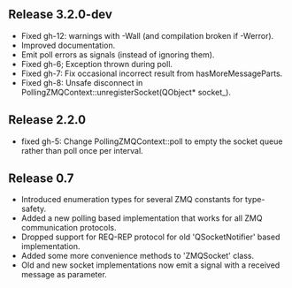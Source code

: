 Release 3.2.0-dev
-----------------
* Fixed gh-12: warnings with -Wall (and compilation broken if -Werror).
* Improved documentation.
* Emit poll errors as signals (instead of ignoring them).
* Fixed gh-6; Exception thrown during poll.
* Fixed gh-7: Fix occasional incorrect result from hasMoreMessageParts.
* Fixed gh-8: Unsafe disconnect in PollingZMQContext::unregisterSocket(QObject\* socket_).

Release 2.2.0
-------------
* fixed gh-5: Change PollingZMQContext::poll to empty the socket queue rather than poll once per interval.

Release 0.7
-----------
* Introduced enumeration types for several ZMQ constants for type-safety.
* Added a new polling based implementation that works for all ZMQ communication protocols.
* Dropped support for REQ-REP protocol for old 'QSocketNotifier' based implementation.
* Added some more convenience methods to 'ZMQSocket' class.
* Old and new socket implementations now emit a signal with a received message as parameter.

